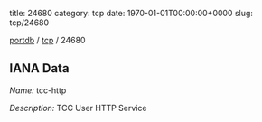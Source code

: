 title: 24680
category: tcp
date: 1970-01-01T00:00:00+0000
slug: tcp/24680

[portdb](/) / [tcp](/category/tcp.html) / 24680


## IANA Data

_Name:_ tcc-http

_Description:_ TCC User HTTP Service

